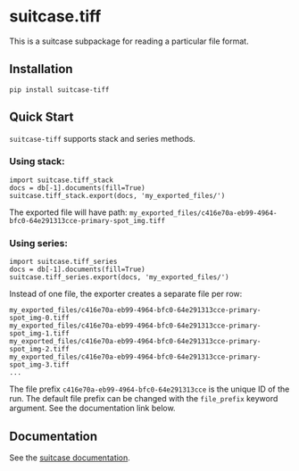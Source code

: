 # suitcase.tiff

This is a suitcase subpackage for reading a particular file format.

## Installation

```
pip install suitcase-tiff
```

## Quick Start

`suitcase-tiff` supports stack and series methods.

### Using stack:

```
import suitcase.tiff_stack
docs = db[-1].documents(fill=True)
suitcase.tiff_stack.export(docs, 'my_exported_files/')
```

The exported file will have path:
`my_exported_files/c416e70a-eb99-4964-bfc0-64e291313cce-primary-spot_img.tiff`

### Using series:

```
import suitcase.tiff_series
docs = db[-1].documents(fill=True)
suitcase.tiff_series.export(docs, 'my_exported_files/')
```
Instead of one file, the exporter creates a separate file per row:
```
my_exported_files/c416e70a-eb99-4964-bfc0-64e291313cce-primary-spot_img-0.tiff
my_exported_files/c416e70a-eb99-4964-bfc0-64e291313cce-primary-spot_img-1.tiff
my_exported_files/c416e70a-eb99-4964-bfc0-64e291313cce-primary-spot_img-2.tiff
my_exported_files/c416e70a-eb99-4964-bfc0-64e291313cce-primary-spot_img-3.tiff
...
```

The file prefix `c416e70a-eb99-4964-bfc0-64e291313cce` is the unique ID of the
run. The default file prefix can be changed with the `file_prefix` keyword
argument. See the documentation link below.

## Documentation

See the [suitcase documentation](https://blueskyproject.io/suitcase/).
